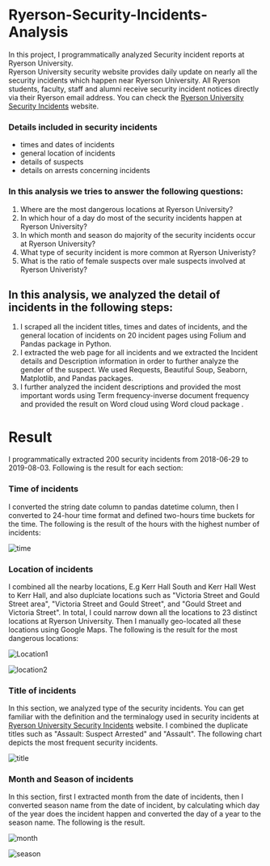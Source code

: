 # Ryerson-Security-Incidents-Analysis
In this project, I programmatically analyzed Security incident reports at Ryerson University. <br />
Ryerson University security website provides daily update on nearly all the security incidents which happen near Ryerson University. All Ryerson students, faculty, staff and alumni receive security incident notices directly via their Ryerson email address. You can check the [Ryerson University Security Incidents](https://www.ryerson.ca/community-safety-security/security-incidents/list-of-security-incidents/) website.
### Details included in security incidents
- times and dates of incidents
- general location of incidents
- details of suspects
- details on arrests concerning incidents

### In this analysis we tries to answer the following questions:
1. Where are the most dangerous locations at Ryerson University?
2. In which hour of a day do most of the security incidents happen at Ryerson University?
3. In which month and season do majority of the security incidents occur at Ryerson University?
4. What type of security incident is more common at Ryerson Univeristy?
5. What is the ratio of female suspects over male suspects involved at Ryerson Univeristy?

## In this analysis, we analyzed the detail of incidents in the following steps:
1. I scraped all the incident titles, times and dates of incidents, and the general location of incidents on 20 incident pages using Folium and Pandas package in Python.<br />
2. I extracted the web page for all incidents and we extracted the Incident details and Description information in order to further analyze the gender of the suspect. We used Requests, Beautiful Soup, Seaborn, Matplotlib, and Pandas packages.<br />
3. I further analyzed the incident descriptions and provided the most important words using Term frequency-inverse document frequency and provided the result on Word cloud using Word cloud package .<br />

# Result 
I programmatically extracted 200 security incidents from 2018-06-29 to 2019-08-03. Following is the result for each section:

### Time of incidents
I converted the string date column to pandas datetime column, then I converted to 24-hour time format and defined two-hours time buckets for the time. The following is the result of the hours with the highest number of incidents:

![time](https://user-images.githubusercontent.com/16935815/62913397-df716380-bd59-11e9-88a1-f6ac01305012.png)

### Location of incidents
I combined all the nearby locations, E.g Kerr Hall South and Kerr Hall West to Kerr Hall, and also duplciate locations such as "Victoria Street and Gould Street area", "Victoria Street and Gould Street", and "Gould Street and Victoria Street". In total, I could narrow down all the locations to 23 distinct locations at Ryerson University. Then I manually geo-located all these locations using Google Maps. The following is the result for the most dangerous locations:


![Location1](https://user-images.githubusercontent.com/16935815/62913787-80145300-bd5b-11e9-88a1-2f56ce0e34e9.png)


![location2](https://user-images.githubusercontent.com/16935815/62913802-8f939c00-bd5b-11e9-98e3-db650551060d.png)


### Title of incidents
In this section, we analyzed type of the security incidents. You can get familiar with the definition  and the terminalogy used in security incidents at [Ryerson University Security Incidents](https://www.ryerson.ca/community-safety-security/security-incidents/terminology/) website. I combined the duplicate titles such as "Assault: Suspect Arrested" and "Assault". The following chart depicts the most frequent security incidents.

![title](https://user-images.githubusercontent.com/16935815/62913947-23656800-bd5c-11e9-8595-1eab8360c88c.png)


### Month and Season of incidents
In this section, first I extracted month from the date of incidents, then I converted season name from the date of incident, by calculating which day of the year does the incident happen and converted the day of a year to the season name. The following is the result.


![month](https://user-images.githubusercontent.com/16935815/62914136-da61e380-bd5c-11e9-8d78-f29946a0f2ba.png)

![season](https://user-images.githubusercontent.com/16935815/62914137-db931080-bd5c-11e9-8fc9-b0625e8ad166.png)
